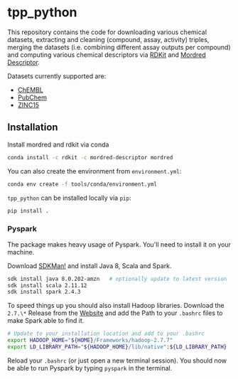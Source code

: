 # tpp_python

This repository contains the code for downloading various chemical datasets, extracting and cleaning (compound, assay, activity) triples, merging the datasets (i.e. combining different assay outputs per compound) and computing various chemical descriptors via [RDKit](https://github.com/rdkit/rdkit) and [Mordred Descriptor](https://github.com/mordred-descriptor/mordred).

Datasets currently supported are:

- [ChEMBL](https://www.ebi.ac.uk/chembl/)
- [PubChem](https://pubchem.ncbi.nlm.nih.gov/)
- [ZINC15](http://zinc15.docking.org/)

## Installation

Install mordred and rdkit via conda

```bash
conda install -c rdkit -c mordred-descriptor mordred
```

You can also create the environment from `environment.yml`:

```bash
conda env create -f tools/conda/environment.yml
```

`tpp_python` can be installed locally via `pip`:

```bash
pip install .
```

### Pyspark

The package makes heavy usage of Pyspark. You'll need to install it on your machine.

Download [SDKMan!](https://sdkman.io/) and install Java 8, Scala and Spark.

```bash
sdk install java 8.0.202-amzn   # optionally update to latest version
sdk install scala 2.11.12
sdk install spark 2.4.3
```

To speed things up you should also install Hadoop libraries. Download the `2.7.\*` Release from the [Website](https://hadoop.apache.org/releases.html) and add the Path to your `.bashrc` files to make Spark able to find it.

```bash
# Update to your installation location and add to your .bashrc
export HADOOP_HOME="${HOME}/Frameworks/hadoop-2.7.7"
export LD_LIBRARY_PATH="${HADOOP_HOME}/lib/native":${LD_LIBRARY_PATH}
```

Reload your `.bashrc` (or just open a new terminal session). You should now be able to run Pyspark by typing `pyspark` in the terminal.
